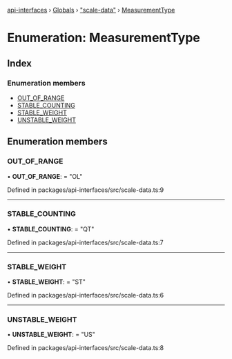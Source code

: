 [api-interfaces](../README.md) › [Globals](../globals.md) › ["scale-data"](../modules/_scale_data_.md) › [MeasurementType](_scale_data_.measurementtype.md)

# Enumeration: MeasurementType

## Index

### Enumeration members

* [OUT_OF_RANGE](_scale_data_.measurementtype.md#out_of_range)
* [STABLE_COUNTING](_scale_data_.measurementtype.md#stable_counting)
* [STABLE_WEIGHT](_scale_data_.measurementtype.md#stable_weight)
* [UNSTABLE_WEIGHT](_scale_data_.measurementtype.md#unstable_weight)

## Enumeration members

###  OUT_OF_RANGE

• **OUT_OF_RANGE**: = "OL"

Defined in packages/api-interfaces/src/scale-data.ts:9

___

###  STABLE_COUNTING

• **STABLE_COUNTING**: = "QT"

Defined in packages/api-interfaces/src/scale-data.ts:7

___

###  STABLE_WEIGHT

• **STABLE_WEIGHT**: = "ST"

Defined in packages/api-interfaces/src/scale-data.ts:6

___

###  UNSTABLE_WEIGHT

• **UNSTABLE_WEIGHT**: = "US"

Defined in packages/api-interfaces/src/scale-data.ts:8
